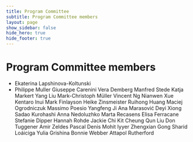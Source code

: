 ```yaml
---
title: Program Committee
subtitle: Program Committee members
layout: page
show_sidebar: false
hide_hero: true
hide_footer: true
---
```


# Program Committee members

* Ekaterina	Lapshinova-Koltunski
* Philippe	Muller
Giuseppe	Carenini
Vera	Demberg
Manfred	Stede
Katja	Markert
Yang	Liu
Mark-Christoph	Müller
Vincent	Ng
Nianwen	Xue
Kentaro	Inui
Mark	Finlayson
Heike	Zinsmeister
Ruihong	Huang
Maciej	Ogrodniczuk
Massimo	Poesio
Yangfeng	Ji
Ana	Marasović
Deyi	Xiong
Sadao	Kurohashi
Anna	Nedoluzhko
Marta	Recasens
Elisa	Ferracane
Stefanie	Dipper
Hannah	Rohde
Jackie Chi Kit	Cheung
Qun	Liu
Don	Tuggener
Amir	Zeldes
Pascal	Denis
Mohit	Iyyer
Zhengxian	Gong
Sharid	Loáiciga
Yulia	Grishina
Bonnie	Webber
Attapol	Rutherford
